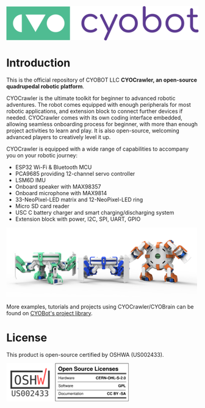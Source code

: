 ![image](assets/Horizontal%20Logo%20CYOBot-Color-RGB.png)

# Introduction
This is the official repository of CYOBOT LLC **CYOCrawler, an open-source quadrupedal robotic platform**. 

CYOCrawler is the ultimate toolkit for beginner to advanced robotic adventures. The robot comes equipped with enough peripherals for most robotic applications, and extension block to connect further devices if needed. CYOCrawler comes with its own coding interface embedded, allowing seamless onboarding process for beginner, with more than enough project activities to learn and play. It is also open-source, welcoming advanced players to creatively level it up.

CYOCrawler is equipped with a wide range of capabilities to accompany you on your robotic journey:
- ESP32 Wi-Fi & Bluetooth MCU
- PCA9685 providing 12-channel servo controller
- LSM6D IMU
- Onboard speaker with MAX98357
- Onboard microphone with MAX9814
- 33-NeoPixel-LED matrix and 12-NeoPixel-LED ring
- Micro SD card reader
- USC C battery charger and smart charging/discharging system
- Extension block with power, I2C, SPI, UART, GPIO

<img src="assets/CYOCrawler-different-stance.png" alt="3-robot" width="500">

More examples, tutorials and projects using CYOCrawler/CYOBrain can be found on [CYOBot's project library](https://cyobot.projectcocoon.org/).

# License
This product is open-source certified by OSHWA (US002433).

<img src="assets/certification-mark-US002433-stacked.svg" alt="drawing" height="100"/> <img src="assets/oshw_facts.svg" alt="drawing" height="100"/>